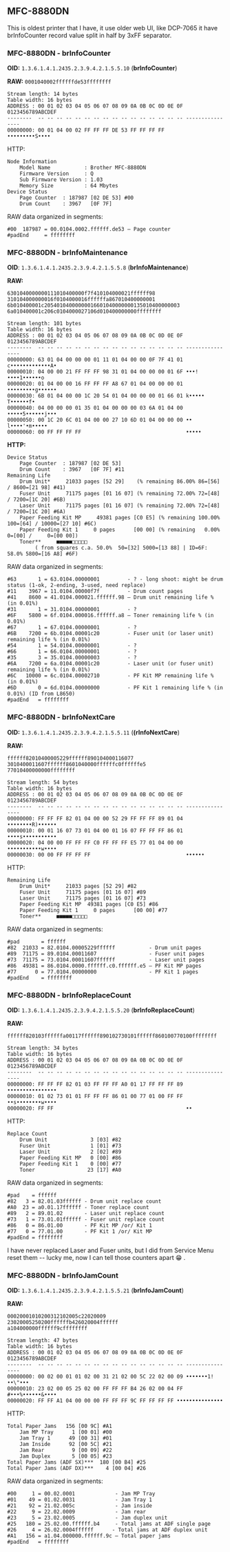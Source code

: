 ## MFC-8880DN

This is oldest printer that I have, it use older web UI, like DCP-7065
it have brInfoCounter record value split in half by 3xFF separator.

### MFC-8880DN - brInfoCounter

**OID:** `1.3.6.1.4.1.2435.2.3.9.4.2.1.5.5.10` (**brInfoCounter**)

**RAW:** `0001040002ffffffde53ffffffff`
```
Stream length: 14 bytes
Table width: 16 bytes
ADDRESS : 00 01 02 03 04 05 06 07 08 09 0A 0B 0C 0D 0E 0F 0123456789ABCDEF
--------  -- -- -- -- -- -- -- -- -- -- -- -- -- -- -- -- ----------------
00000000: 00 01 04 00 02 FF FF FF DE 53 FF FF FF FF       •••••••••S••••
```
HTTP:
```
Node Information
    Model Name           : Brother MFC-8880DN
    Firmware Version     : Q
    Sub Firmware Version : 1.03
    Memory Size          : 64 Mbytes
Device Status
    Page Counter  : 187987 [02 DE 53] #00
    Drum Count    : 3967   [0F 7F]
```
RAW data organized in segments:
```
#00  187987 = 00.0104.0002.ffffff.de53 – Page counter
#padEnd     = ffffffff
```

### MFC-8880DN - brInfoMaintenance

**OID**: `1.3.6.1.4.1.2435.2.3.9.4.2.1.5.5.8` (**brInfoMaintenance**)

**RAW:**
```
6301040000000111010400000f7f410104000021ffffff98
310104000000016f0104000016ffffffa867010400000001
6b010400001c20540104000000016601040000000135010400000003
6a010400001c206c0104000027106d010400000000ffffffff
```
```
Stream length: 101 bytes
Table width: 16 bytes
ADDRESS : 00 01 02 03 04 05 06 07 08 09 0A 0B 0C 0D 0E 0F 0123456789ABCDEF
--------  -- -- -- -- -- -- -- -- -- -- -- -- -- -- -- -- ----------------
00000000: 63 01 04 00 00 00 01 11 01 04 00 00 0F 7F 41 01 c•••••••••••••A•
00000010: 04 00 00 21 FF FF FF 98 31 01 04 00 00 00 01 6F •••!••••1••••••o
00000020: 01 04 00 00 16 FF FF FF A8 67 01 04 00 00 00 01 •••••••••g••••••
00000030: 6B 01 04 00 00 1C 20 54 01 04 00 00 00 01 66 01 k••••• T••••••f•
00000040: 04 00 00 00 01 35 01 04 00 00 00 03 6A 01 04 00 •••••5••••••j•••
00000050: 00 1C 20 6C 01 04 00 00 27 10 6D 01 04 00 00 00 •• l••••'•m•••••
00000060: 00 FF FF FF FF                                  •••••
```
**HTTP:**
```
Device Status
    Page Counter  : 187987 [02 DE 53]
    Drum Count    : 3967   [0F 7F] #11
Remaining Life
    Drum Unit*     21033 pages [52 29]    (% remaining 86.00% 86=[56] / 8600=[21 98] #41)
    Fuser Unit     71175 pages [01 16 07] (% remaining 72.00% 72=[48] / 7200=[1C 20] #6B)
    Laser Unit     71175 pages [01 16 07] (% remaining 72.00% 72=[48] / 7200=[1C 20] #6A)
    Paper Feeding Kit MP     49381 pages [C0 E5] (% remaining 100.00% 100=[64] / 10000=[27 10] #6C)
    Paper Feeding Kit 1     0 pages      [00 00] (% remaining   0.00%   0=[00] /     0=[00 00])
    Toner**     ■■■■■□□□□□ 
         ( from squares c.a. 50.0%  50=[32] 5000=[13 88] | ID=6F: 58.0% 5800=[16 A8] #6F)
```
RAW data organized in segments:
```
#63       1 = 63.0104.00000001         - ? - long shoot: might be drum status (1-ok, 2-ending, 3-used, need replace)
#11    3967 = 11.0104.00000f7f         - Drum count pages
#41    8600 = 41.0104.000021.ffffff.98 – Drum unit remaining life % (in 0.01%)
#31       1 = 31.0104.00000001         - ?
#6F    5800 = 6f.0104.000016.ffffff.a8 – Toner remaining life % (in 0.01%)
#67       1 = 67.0104.00000001         - ?
#6B    7200 = 6b.0104.00001c20         - Fuser unit (or laser unit) remaining life % (in 0.01%)
#54       1 = 54.0104.00000001         - ?
#66       1 = 66.0104.00000001         - ?
#35       3 = 35.0104.00000003         - ?
#6A    7200 = 6a.0104.00001c20         - Laser unit (or fuser unit) remaining life % (in 0.01%)
#6C   10000 = 6c.0104.00002710         - PF Kit MP remaining life % (in 0.01%) 
#6D       0 = 6d.0104.00000000         - PF Kit 1 remaining life % (in 0.01%) (ID from L8650)
#padEnd   = ffffffff
```

### MFC-8880DN - brInfoNextCare

**OID:** `1.3.6.1.4.1.2435.2.3.9.4.2.1.5.5.11` (**(rInfoNextCare**)

**RAW:**
```
ffffff82010400005229ffffff890104000116077
3010400011607ffffff8601040000ffffffc0ffffffe5
77010400000000ffffffff
```
```
Stream length: 54 bytes
Table width: 16 bytes
ADDRESS : 00 01 02 03 04 05 06 07 08 09 0A 0B 0C 0D 0E 0F 0123456789ABCDEF
--------  -- -- -- -- -- -- -- -- -- -- -- -- -- -- -- -- ----------------
00000000: FF FF FF 82 01 04 00 00 52 29 FF FF FF 89 01 04 ••••••••R)••••••
00000010: 00 01 16 07 73 01 04 00 01 16 07 FF FF FF 86 01 ••••s•••••••••••
00000020: 04 00 00 FF FF FF C0 FF FF FF E5 77 01 04 00 00 •••••••••••w••••
00000030: 00 00 FF FF FF FF                               ••••••
```
HTTP:
```
Remaining Life
    Drum Unit*     21033 pages [52 29] #82   
    Fuser Unit     71175 pages [01 16 07] #89
    Laser Unit     71175 pages [01 16 07] #73
    Paper Feeding Kit MP  49381 pages [C0 E5] #86  
    Paper Feeding Kit 1     0 pages      [00 00] #77
    Toner**     ■■■■■□□□□□ 
```
RAW data organized in segments:
```
#pad       = ffffff
#82  21033 = 82.0104.00005229ffffff           - Drum unit pages
#89  71175 = 89.0104.00011607                 - Fuser unit pages
#73  71175 = 73.0104.00011607ffffff           - Laser unit pages
#86  49381 = 86.0104.0000.ffffff.c0.ffffff.e5 – PF Kit MP pages
#77      0 = 77.0104.00000000                 - PF Kit 1 pages
#padEnd    = ffffffff
```

### MFC-8880DN - brInfoReplaceCount

**OID:** `1.3.6.1.4.1.2435.2.3.9.4.2.1.5.5.20` (**brInfoReplaceCount**)

**RAW:**
```
ffffff820103ffffffa00117ffffff890102730101ffffff860100770100ffffffff
```
```
Stream length: 34 bytes
Table width: 16 bytes
ADDRESS : 00 01 02 03 04 05 06 07 08 09 0A 0B 0C 0D 0E 0F 0123456789ABCDEF
--------  -- -- -- -- -- -- -- -- -- -- -- -- -- -- -- -- ----------------
00000000: FF FF FF 82 01 03 FF FF FF A0 01 17 FF FF FF 89 ••••••••••••••••
00000010: 01 02 73 01 01 FF FF FF 86 01 00 77 01 00 FF FF ••s••••••••w••••
00000020: FF FF                                           ••
```
HTTP:
```
Replace Count
    Drum Unit              3 [03] #82
    Fuser Unit             1 [01] #73
    Laser Unit             2 [02] #89
    Paper Feeding Kit MP   0 [00] #86
    Paper Feeding Kit 1    0 [00] #77
    Toner                 23 [17] #A0
```
RAW data organized in segments:
```
#pad    = ffffff
#82   3 = 82.01.03ffffff - Drum unit replace count
#A0  23 = a0.01.17ffffff - Toner replace count
#89   2 = 89.01.02       - Laser unit replace count
#73   1 = 73.01.01ffffff - Fuser unit replace count
#86   0 = 86.01.00       - PF Kit MP /or/ Kit 1
#77   0 = 77.01.00       - PF Kit 1 /or/ Kit MP
#padEnd = ffffffff	
```

I have never replaced Laser and Fuser units, but I did from Service Menu
reset them -- lucky me, now I can tell those counters apart :grin: .

### MFC-8880DN - brInfoJamCount

**OID:** `1.3.6.1.4.1.2435.2.3.9.4.2.1.5.5.21` (**brInfoJamCount**)

**RAW:**
```
00020001010200312102005c22020009
23020005250200ffffffb426020004ffffff
a104000000ffffff9cffffffff
```
```
Stream length: 47 bytes
Table width: 16 bytes
ADDRESS : 00 01 02 03 04 05 06 07 08 09 0A 0B 0C 0D 0E 0F 0123456789ABCDEF
--------  -- -- -- -- -- -- -- -- -- -- -- -- -- -- -- -- ----------------
00000000: 00 02 00 01 01 02 00 31 21 02 00 5C 22 02 00 09 •••••••1!••\"•••
00000010: 23 02 00 05 25 02 00 FF FF FF B4 26 02 00 04 FF #•••%••••••&••••
00000020: FF FF A1 04 00 00 00 FF FF FF 9C FF FF FF FF •••••••••••••••
```
HTTP:
```
Total Paper Jams   156 [00 9C] #A1
    Jam MP Tray      1 [00 01] #00
    Jam Tray 1      49 [00 31] #01
    Jam Inside      92 [00 5C] #21
    Jam Rear         9 [00 09] #22
    Jam Duplex       5 [00 05] #23
Total Paper Jams (ADF SX)***  180 [00 B4] #25
Total Paper Jams (ADF DX)***    4 [00 04] #26
```
RAW data organized in segments:
```
#00     1 = 00.02.0001             - Jam MP Tray
#01    49 = 01.02.0031             - Jam Tray 1
#21    92 = 21.02.005c             - Jam inside
#22     9 = 22.02.0009             - Jam rear
#23     5 = 23.02.0005             - Jam duplex unit
#25   180 = 25.02.00.ffffff.b4     - Total jams at ADF single page
#26     4 = 26.02.0004ffffff      - Total jams at ADF duplex unit
#A1   156 = a1.04.000000.ffffff.9c – Total paper jams
#padEnd   = ffffffff
```